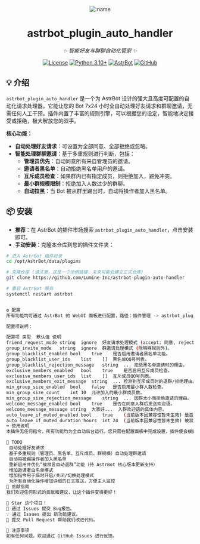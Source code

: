 <div align="center">

![:name](https://count.getloli.com/@astrbot_plugin_auto_handler?name=astrbot_plugin_auto_handler&theme=morden-num&padding=6&offset=0&align=top&scale=1&pixelated=1&darkmode=auto)

# astrbot_plugin_auto_handler

_✨ 智能好友与群聊自动化管家 ✨_  

[![License](https://img.shields.io/badge/License-MIT-green.svg)](https://opensource.org/licenses/MIT)
[![Python 3.10+](https://img.shields.io/badge/Python-3.10%2B-blue.svg)](https://www.python.org/)
[![AstrBot](https://img.shields.io/badge/AstrBot-3.5%2B-orange.svg)](https://github.com/AstrBotDevs/AstrBot)
[![GitHub](https://img.shields.io/badge/作者-Lumine-blue)](https://github.com/Lumine-Inc)

</div>

## 💡 介绍

`astrbot_plugin_auto_handler` 是一个为 AstrBot 设计的强大且高度可配置的自动化请求处理器。它能让您的 Bot 7x24 小时全自动处理好友请求和群聊邀请，无需任何人工干预。插件内置了丰富的规则引擎，可以根据您的设定，智能地决定接受或拒绝，极大解放您的双手。

**核心功能：**
- **自动处理好友请求**：可设置为全部同意、全部拒绝或忽略。
- **智能处理群聊邀请**：基于多重规则进行判断，包括：
    - **管理员优先**：自动同意所有来自管理员的邀请。
    - **邀请者黑名单**：自动拒绝黑名单用户的邀请。
    - **互斥成员检查**：如果群内已有指定成员，则拒绝加入，避免冲突。
    - **最小群规模限制**：拒绝加入人数过少的群聊。
    - **自动拉黑**：当 Bot 被从群里踢出时，自动将操作者加入黑名单。

## 📦 安装

- **推荐**：在 AstrBot 的插件市场搜索 `astrbot_plugin_auto_handler`，点击安装即可。
- **手动安装**：克隆本仓库到您的插件文件夹：

```bash
# 进入 AstrBot 插件目录
cd /opt/AstrBot/data/plugins

# 克隆仓库 (请注意，这是一个示例链接，未来可能会建立正式仓库)
git clone https://github.com/Lumine-Inc/astrbot-plugin-auto-handler

# 重启 AstrBot 服务
systemctl restart astrbot


⚙️ 配置
所有功能均可通过 AstrBot 的 WebUI 面板进行配置，路径：插件管理 -> astrbot_plugin_auto_handler -> 操作 -> 插件配置。

配置项说明：

配置项	类型	默认值	说明
friend_request_mode	string	ignore	好友请求处理模式 (accept: 同意, reject: 拒绝, ignore: 忽略)。
group_invite_mode	string	ignore	群邀请处理模式 (除特殊规则外)。
group_blacklist_enabled	bool	true	是否启用邀请者黑名单功能。
group_blacklist_user_ids	list	[]	黑名单QQ号列表。
group_blacklist_rejection_message	string	...	拒绝黑名单邀请时的理由。
exclusive_members_enabled	bool	true	是否启用互斥成员检查。
exclusive_members_user_ids	list	[]	互斥成员QQ号列表。
exclusive_members_exit_message	string	...	检测到互斥成员时的退群/拒绝理由。
min_group_size_enabled	bool	false	是否启用最小群人数检查。
min_group_size_count	int	10	允许加入的最小群成员数。
min_group_size_rejection_message	string	...	因群太小而拒绝邀请的理由。
welcome_message_enabled	bool	true	是否在同意入群后发送欢迎语。
welcome_message_message	string	大家好...	入群欢迎语的具体内容。
auto_leave_if_muted_enabled	bool	true	(当前版本因兼容性暂未生效) 是否启用被禁言自动退群。
auto_leave_if_muted_duration_hours	int	24	(当前版本因兼容性暂未生效) 被禁言超过多少小时后退群。
⌨️ 使用说明
本插件无任何指令，所有功能均为全自动后台运行。您只需在配置面板中完成设置，插件便会根据您的规则忠实地执行任务。

🤝 TODO
 自动处理好友请求
 基于多重规则（管理员、黑名单、互斥成员、群规模）自动处理群邀请
 自动将被踢操作者加入黑名单
 重新启用并优化“被禁言自动退群”功能（待 AstrBot 核心版本更新支持）
 增加邀请者白名单模式
 增加指令用于临时开启/关闭/切换处理模式
 为所有自动化操作增加详细的日志推送，方便主人监控
👥 贡献指南
我们欢迎任何形式的贡献和建议，让这个插件变得更好！

🌟 Star 这个项目！
🐛 通过 Issues 提交 Bug报告。
💡 通过 Issues 提出 新功能建议。
🔧 提交 Pull Request 帮助我们改进代码。

📌 注意事项
如有任何问题，欢迎通过 GitHub Issues 进行反馈。
